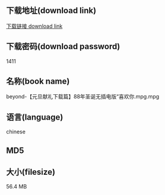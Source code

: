 ## 下载地址(download link)
[下载链接 download link](https://tutu365.netlify.app/?s=beyond-%E3%80%90%E5%85%83%E6%97%A6%E7%8C%AE%E7%A4%BC%E4%B8%8B%E8%BD%BD%E7%AF%87%E3%80%9188%E5%B9%B4%E5%9C%A3%E8%AF%9E%E6%97%A0%E6%8F%92%E7%94%B5%E7%89%88%E2%80%9C%E5%96%9C%E6%AC%A2%E4%BD%A0.mpg)

## 下载密码(download password)
1411

## 名称(book name)
beyond-【元旦献礼下载篇】88年圣诞无插电版“喜欢你.mpg.mpg

## 语言(language)
chinese

## MD5


## 大小(filesize)
56.4 MB

